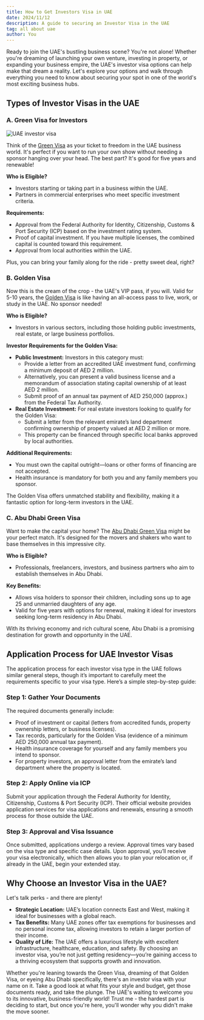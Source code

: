 ```yaml
---
title: How to Get Investors Visa in UAE
date: 2024/11/12
description: A guide to securing an Investor Visa in the UAE
tag: all about uae
author: You
---
```


Ready to join the UAE's bustling business scene? You're not alone! Whether you're dreaming of launching your own venture, investing in property, or expanding your business empire, the UAE's investor visa options can help make that dream a reality. Let's explore your options and walk through everything you need to know about securing your spot in one of the world's most exciting business hubs.

## Types of Investor Visas in the UAE
### A. Green Visa for Investors
![UAE investor visa](/images/UAE%20Investors%20Visa.jpg)

Think of the [Green Visa](https://u.ae/en/information-and-services/visa-and-emirates-id/residence-visas/residence-visa-for-doing-business-in-the-uae) as your ticket to freedom in the UAE business world. It's perfect if you want to run your own show without needing a sponsor hanging over your head. The best part? It's good for five years and renewable!

**Who is Eligible?**
*  Investors starting or taking part in a business within the UAE.
*  Partners in commercial enterprises who meet specific investment criteria.

**Requirements:**
*  Approval from the Federal Authority for Identity, Citizenship, Customs & Port Security (ICP) based on the investment rating system.
*  Proof of capital investment. If you have multiple licenses, the combined capital is counted toward this requirement.
*  Approval from local authorities within the UAE.

Plus, you can bring your family along for the ride - pretty sweet deal, right?

### B. Golden Visa
Now this is the cream of the crop - the UAE's VIP pass, if you will. Valid for 5-10 years, the [Golden Visa](https://u.ae/en/information-and-services/visa-and-emirates-id/residence-visas/golden-visa) is like having an all-access pass to live, work, or study in the UAE. No sponsor needed!

**Who is Eligible?**

*  Investors in various sectors, including those holding public investments, real estate, or large business portfolios.

**Investor Requirements for the Golden Visa:**
*  **Public Investment:** Investors in this category must:
      *  Provide a letter from an accredited UAE investment fund, confirming a minimum deposit of AED 2 million.
      *  Alternatively, you can present a valid business license and a memorandum of association stating capital ownership of at least AED 2 million.
      *  Submit proof of an annual tax payment of AED 250,000 (approx.) from the Federal Tax Authority.
*  **Real Estate Investment:** For real estate investors looking to qualify for the Golden Visa:
      *  Submit a letter from the relevant emirate’s land department confirming ownership of property valued at AED 2 million or more.
      *  This property can be financed through specific local banks approved by local authorities.

**Additional Requirements:**
*  You must own the capital outright—loans or other forms of financing are not accepted.
*  Health insurance is mandatory for both you and any family members you sponsor.

The Golden Visa offers unmatched stability and flexibility, making it a fantastic option for long-term investors in the UAE.

### C. Abu Dhabi Green Visa
Want to make the capital your home? The [Abu Dhabi Green Visa](https://adro.gov.ae/Visas/Types-of-Visas/Abu-Dhabi-Green-Visa) might be your perfect match. It's designed for the movers and shakers who want to base themselves in this impressive city.

**Who is Eligible?**
*  Professionals, freelancers, investors, and business partners who aim to establish themselves in Abu Dhabi.

**Key Benefits:**
*  Allows visa holders to sponsor their children, including sons up to age 25 and unmarried daughters of any age.
*  Valid for five years with options for renewal, making it ideal for investors seeking long-term residency in Abu Dhabi.

With its thriving economy and rich cultural scene, Abu Dhabi is a promising destination for growth and opportunity in the UAE.

## Application Process for UAE Investor Visas
The application process for each investor visa type in the UAE follows similar general steps, though it’s important to carefully meet the requirements specific to your visa type. Here’s a simple step-by-step guide:

### Step 1: Gather Your Documents
The required documents generally include:
*  Proof of investment or capital (letters from accredited funds, property ownership letters, or business licenses).
*  Tax records, particularly for the Golden Visa (evidence of a minimum AED 250,000 annual tax payment).
*  Health insurance coverage for yourself and any family members you intend to sponsor.
*  For property investors, an approval letter from the emirate’s land department where the property is located.

### Step 2: Apply Online via ICP
Submit your application through the Federal Authority for Identity, Citizenship, Customs & Port Security (ICP). Their official website provides application services for visa applications and renewals, ensuring a smooth process for those outside the UAE.

### Step 3: Approval and Visa Issuance
Once submitted, applications undergo a review. Approval times vary based on the visa type and specific case details. Upon approval, you’ll receive your visa electronically, which then allows you to plan your relocation or, if already in the UAE, begin your extended stay.

## Why Choose an Investor Visa in the UAE?
Let's talk perks - and there are plenty!
*  **Strategic Location:** UAE’s location connects East and West, making it ideal for businesses with a global reach.
*  **Tax Benefits:** Many UAE zones offer tax exemptions for businesses and no personal income tax, allowing investors to retain a larger portion of their income.
*  **Quality of Life:** The UAE offers a luxurious lifestyle with excellent infrastructure, healthcare, education, and safety.
By choosing an investor visa, you’re not just getting residency—you’re gaining access to a thriving ecosystem that supports growth and innovation.


Whether you're leaning towards the Green Visa, dreaming of that Golden Visa, or eyeing Abu Dhabi specifically, there's an investor visa with your name on it. Take a good look at what fits your style and budget, get those documents ready, and take the plunge. The UAE's waiting to welcome you to its innovative, business-friendly world! Trust me - the hardest part is deciding to start, but once you're here, you'll wonder why you didn't make the move sooner.
